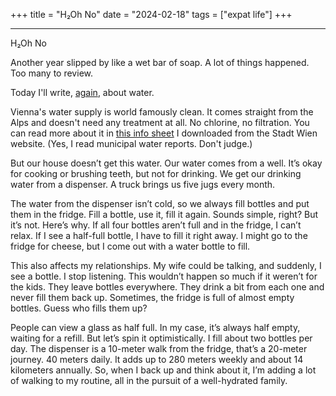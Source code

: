 +++
title = "H₂Oh No"
date = "2024-02-18"
tags = ["expat life"]
+++

****

H₂Oh No

Another year slipped by like a wet bar of soap. A lot of things happened. Too many to review.

Today I'll write, [again](/posts/wasser-acqua-voda/), about water.

Vienna's water supply is world famously clean. It comes straight from the Alps and doesn't need any treatment at all. No chlorine, no filtration. You can read more about it in [this info sheet](/images/drinking-water-vienna.pdf) I downloaded from the Stadt Wien website. (Yes, I read municipal water reports. Don't judge.)

But our house doesn’t get this water. Our water comes from a well. It’s okay for cooking or brushing teeth, but not for drinking. We get our drinking water from a dispenser. A truck brings us five jugs every month.

The water from the dispenser isn’t cold, so we always fill bottles and put them in the fridge. Fill a bottle, use it, fill it again. Sounds simple, right? But it’s not.
Here’s why. If all four bottles aren’t full and in the fridge, I can’t relax. If I see a half-full bottle, I have to fill it right away. I might go to the fridge for cheese, but I come out with a water bottle to fill.

This also affects my relationships. My wife could be talking, and suddenly, I see a bottle. I stop listening. This wouldn’t happen so much if it weren’t for the kids. They leave bottles everywhere. They drink a bit from each one and never fill them back up. Sometimes, the fridge is full of almost empty bottles. Guess who fills them up?

People can view a glass as half full. In my case, it’s always half empty, waiting for a refill. But let’s spin it optimistically. I fill about two bottles per day. The dispenser is a 10-meter walk from the fridge, that’s a 20-meter journey. 40 meters daily. It adds up to 280 meters weekly and about 14 kilometers annually. So, when I back up and think about it, I’m adding a lot of walking to my routine, all in the pursuit of a well-hydrated family.